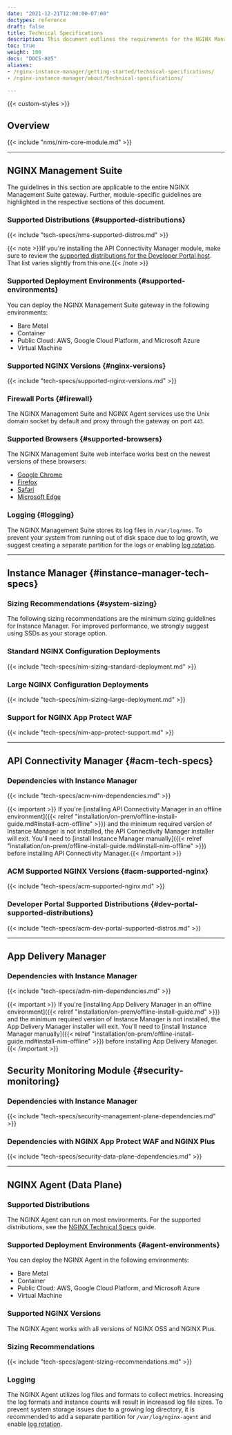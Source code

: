 ```yaml
---
date: "2021-12-21T12:00:00-07:00"
doctypes: reference
draft: false
title: Technical Specifications
description: This document outlines the requirements for the NGINX Management Suite and NGINX Agent, such as compatible platforms, hardware specifications, sizing advice, compatible web browsers, and more.
toc: true
weight: 100
docs: "DOCS-805"
aliases:
- /nginx-instance-manager/getting-started/technical-specifications/
- /nginx-instance-manager/about/technical-specifications/

---
```


{{< custom-styles >}}

## Overview

{{< include "nms/nim-core-module.md" >}}

---

## NGINX Management Suite

The guidelines in this section are applicable to the entire NGINX Management Suite gateway. Further, module-specific guidelines are highlighted in the respective sections of this document.

### Supported Distributions {#supported-distributions}

{{< include "tech-specs/nms-supported-distros.md" >}}

{{< note >}}If you're installing the API Connectivity Manager module, make sure to review the [supported distributions for the Developer Portal host](#dev-portal-supported-distributions). That list varies slightly from this one.{{< /note >}}

### Supported Deployment Environments {#supported-environments}

You can deploy the NGINX Management Suite gateway in the following environments:

- Bare Metal
- Container
- Public Cloud: AWS, Google Cloud Platform, and Microsoft Azure
- Virtual Machine

### Supported NGINX Versions {#nginx-versions}

{{< include "tech-specs/supported-nginx-versions.md" >}}

### Firewall Ports {#firewall}

The NGINX Management Suite and NGINX Agent services use the Unix domain socket by default and proxy through the gateway on port `443`.

### Supported Browsers {#supported-browsers}

The NGINX Management Suite web interface works best on the newest versions of these browsers:

- [Google Chrome](https://www.google.com/chrome/)
- [Firefox](https://www.mozilla.org/en-US/firefox/new/)
- [Safari](https://support.apple.com/downloads/safari)
- [Microsoft Edge](https://www.microsoft.com/en-us/edge)

### Logging {#logging}

The NGINX Management Suite stores its log files in `/var/log/nms`. To prevent your system from running out of disk space due to log growth, we suggest creating a separate partition for the logs or enabling [log rotation](http://nginx.org/en/docs/control.html#logs).

---

## Instance Manager {#instance-manager-tech-specs}

### Sizing Recommendations {#system-sizing}

The following sizing recommendations are the minimum sizing guidelines for Instance Manager. For improved performance, we strongly suggest using SSDs as your storage option.

### Standard NGINX Configuration Deployments

{{< include "tech-specs/nim-sizing-standard-deployment.md" >}}

### Large NGINX Configuration Deployments

{{< include "tech-specs/nim-sizing-large-deployment.md" >}}

### Support for NGINX App Protect WAF

{{< include "tech-specs/nim-app-protect-support.md" >}}

---

## API Connectivity Manager {#acm-tech-specs}

### Dependencies with Instance Manager

{{< include "tech-specs/acm-nim-dependencies.md" >}}

{{< important >}} If you're [installing API Connectivity Manager in an offline environment]({{< relref "installation/on-prem/offline-install-guide.md#install-acm-offline" >}}) and the minimum required version of Instance Manager is not installed, the API Connectivity Manager installer will exit. You'll need to [install Instance Manager manually]({{< relref "installation/on-prem/offline-install-guide.md#install-nim-offline" >}}) before installing API Connectivity Manager.{{< /important >}}

### ACM Supported NGINX Versions {#acm-supported-nginx}

{{< include "tech-specs/acm-supported-nginx.md" >}}

### Developer Portal Supported Distributions {#dev-portal-supported-distributions}

{{< include "tech-specs/acm-dev-portal-supported-distros.md" >}}

---

## App Delivery Manager

### Dependencies with Instance Manager

{{< include "tech-specs/adm-nim-dependencies.md" >}}

{{< important >}} If you're [installing App Delivery Manager in an offline environment]({{< relref "installation/on-prem/offline-install-guide.md" >}}) and the minimum required version of Instance Manager is not installed, the App Delivery Manager installer will exit. You'll need to [install Instance Manager manually]({{< relref "installation/on-prem/offline-install-guide.md#install-nim-offline" >}}) before installing App Delivery Manager.{{< /important >}}

## Security Monitoring Module {#security-monitoring}

### Dependencies with Instance Manager

{{< include "tech-specs/security-management-plane-dependencies.md" >}}

### Dependencies with NGINX App Protect WAF and NGINX Plus

{{< include "tech-specs/security-data-plane-dependencies.md" >}}

---

## NGINX Agent (Data Plane)

### Supported Distributions

The NGINX Agent can run on most environments. For the supported distributions, see the [NGINX Technical Specs](https://docs.nginx.com/nginx/technical-specs/#supported-distributions) guide.

### Supported Deployment Environments {#agent-environments}

You can deploy the NGINX Agent in the following environments:

- Bare Metal
- Container
- Public Cloud: AWS, Google Cloud Platform, and Microsoft Azure
- Virtual Machine

### Supported NGINX Versions

The NGINX Agent works with all versions of NGINX OSS and NGINX Plus.

### Sizing Recommendations

{{< include "tech-specs/agent-sizing-recommendations.md" >}}

### Logging

The NGINX Agent utilizes log files and formats to collect metrics. Increasing the log formats and instance counts will result in increased log file sizes. To prevent system storage issues due to a growing log directory, it is recommended to add a separate partition for `/var/log/nginx-agent` and enable [log rotation](http://nginx.org/en/docs/control.html#logs).